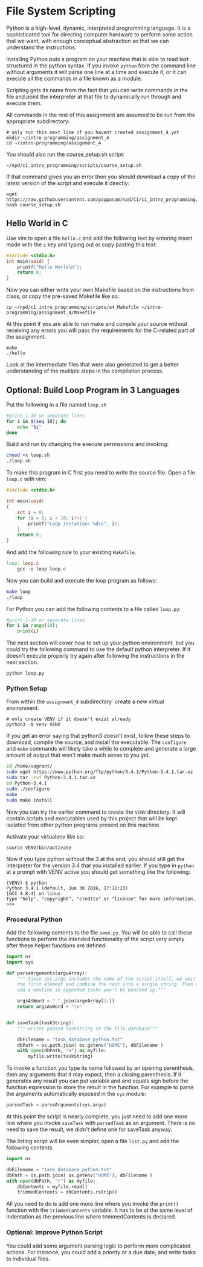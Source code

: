 # File System Scripting

Python is a high-level, dynamic, interpreted programming language. It is a
sophisticated tool for directing computer hardware to perform some action that
we want, with enough conceptual abstraction so that we can understand the
instructions.

Installing Python puts a program on your machine that is able to read text
structured in the python syntax. If you invoke `python` from the command line
without arguments it will parse one line at a time and execute it, or it can
execute all the commands in a file known as a module.

Scripting gets its name from the fact that you can write commands in the file
and point the interpreter at that file to dynamically run through and execute
them.

All commands in the rest of this assignment are assumed to be run from the
appropriate subdirectory:

    # only run this next line if you havent created assignment_4 yet
    mkdir ~/intro-programming/assignment_4
    cd ~/intro-programming/assignment_4

You should also run the course_setup.sh script:

    ~/npd/c1_intro_programming/scripts/course_setup.sh

If that command gives you an error then you should download a copy of the latest
version of the script and execute it directly:

    wget https://raw.githubusercontent.com/pappasam/npd/C1/c1_intro_programming/scripts/course_setup.sh
    bash course_setup.sh

## Hello World in C

Use vim to open a file `hello.c` and add the following text by entering insert
mode with the `i` key and typing out or copy pasting this text:

```c
#include <stdio.h>
int main(void) {
    printf("Hello World\n");
    return 0;
}
```

Now you can either write your own Makefile based on the instructions from class,
or copy the pre-saved Makefile like so:

    cp ~/npd/c1_intro_programming/scripts/a4_Makefile ~/intro-programming/assignment_4/Makefile

At this point if you are able to run make and compile your source without
receiving any errors you will pass the requirements for the C-related part of
the assignment.

    make
    ./hello

Look at the intermediate files that were also generated to get a better
understanding of the multiple steps in the compilation process.

## Optional: Build Loop Program in 3 Languages

Put the following in a file named `loop.sh`

```bash
#print 1-10 on separate lines
for i in $(seq 10); do
    echo "$i"
done
```

Build and run by changing the execute permissions and invoking:

```bash
chmod +x loop.sh
./loop.sh
```

To make this program in C first you need to write the source file. Open a file `loop.c` with vim:

```c
#include <stdio.h>

int main(void)
{
    int i = 0;
    for (i = 0; i < 10; i++) {
        printf("Loop iteration: %d\n", i);
    }
    return 0;
}
```

And add the following rule to your existing `Makefile`.

```Makefile
loop: loop.c
	gcc -o loop loop.c
```

Now you can build and execute the loop program as follows:

```bash
make loop
./loop
```

For Python you can add the following contents to a file called `loop.py`:

```python
#print 1-10 on separate lines
for i in range(10):
    print(i)
```

The next section will cover how to set up your python environment, but you could
try the following command to use the default python interpreter. If it doesn't
execute properly try again after following the instructions in the next section.

    python loop.py

### Python Setup

From within the `assignment_4` subdirectory` create a new virtual environment.

    # only create VENV if it doesn't exist already
    python3 -m venv VENV

If you get an error saying that python3 doesn't exist, follow these steps to
download, compile the source, and install the executable. The `configure` and
`make` commands will likely take a while to complete and generate a large amount
of output that won't make much sense to you yet.

```bash
cd /home/vagrant/
sudo wget https://www.python.org/ftp/python/3.4.1/Python-3.4.1.tar.xz
sudo tar -xvf Python-3.4.1.tar.xz
cd Python-3.4.1
sudo ./configure
make
sudo make install
```

Now you can try the earlier command to create the `VENV` directory. It will
contain scripts and executables used by this project that will be kept isolated
from other python programs present on this machine.

Activate your virtualenv like so:

    source VENV/bin/activate

Now if you type python without the 3 at the end, you should still get the
interpreter for the version 3.4 that you installed earlier. If you type in
`python` at a prompt with VENV active you should get something like the
following:

    (VENV) $ python
    Python 3.4.1 (default, Jun 30 2016, 17:11:23)
    [GCC 4.8.4] on linux
    Type "help", "copyright", "credits" or "license" for more information.
    >>>

### Procedural Python


Add the following contents to the file `save.py`. You will be able to call these
functions to perform the intended functionality of the script very simply after
these helper functions are defined:

```python
import os
import sys

def parseArguments(argvArray):
    """ Since sys.argv includes the name of the script itself, we omit
    the first element and combine the rest into a single string. Then we
    add a newline so appended tasks won't be bunched up."""

    argsAsWord = " ".join(argvArray[1:])
    return argsAsWord + "\n"


def saveTask(taskString):
    """ writes passed taskString to the file database"""

    dbFilename = "task_database_python.txt"
    dbPath = os.path.join( os.getenv("HOME"), dbFilename )
    with open(dbPath, "a") as myfile:
        myfile.write(taskString)
```

To invoke a function you type its name followed by an opening parenthesis, then
any arguments that it may expect, then a closing parenthesis. If it generates
any result you can put variable and and equals sign before the function
expression to store the result in the function. For example to parse the
arguments automatically exposed in the `sys` module:

```python
parsedTask = parseArguments(sys.argv)
```

At this point the script is nearly complete, you just need to add one more line
where you invoke `saveTask` with `parsedTask` as an argument. There is no need
to save the result, we didn't define one for saveTask anyway.


The listing script will be even simpler, open a file `list.py` and add the
following contents:

```python
import os

dbFilename = "task_database_python.txt"
dbPath = os.path.join( os.getenv("HOME"), dbFilename )
with open(dbPath, "r") as myfile:
    dbContents = myfile.read()
    trimmedContents = dbContents.rstrip()
```

All you need to do is add one more line where you invoke the `print()` function
with the `trimmedContents` variable. It has to be at the same level of
indentation as the previous line where trimmedContents is declared.

### Optional: Improve Python Script

You could add some argument parsing logic to perform more complicated actions.
For instance, you could add a priority or a due date, and write tasks to
individual files.

